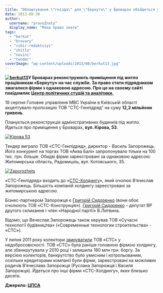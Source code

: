 ```yaml
---
title: "Облаштування \"гнізда\" для \"Беркута\" у Броварах обійдеться у понад 12 млн грн"
date: 2013-08-30
author: 
  username: "pravoZnaty"
  display_name: "Маєш право знати"
tags: 
  - "berkut"
  - "brovary"
  - "vibir-redaktsiyi"
  - "zhitlo"
  - "novini"
  - "tender"
coverImage: "wp-content/uploads/2013/08/berkut13.jpg"
---
```


**[![berkut13](https://mpz.brovary.org/wp-content/uploads/2013/08/berkut13.jpg)](https://mpz.brovary.org/wp-content/uploads/2013/08/berkut13.jpg)У Броварах реконструюють приміщення під житло працівникам «Беркуту» на час служби. За право стати підрядником змагалися фірми з однаковою адресою. Про це на своєму сайті повідомляє [Центр політичних студій та аналітики.](http://cpsa.org.ua/news/zaporozhtsi_oblashtujut_zhitlo_dlja_berkutu_za_12_miljoniv)** 

19 серпня Головне управління МВС України в Київській області акцептувало пропозицію ТОВ "СТС-Генпідряд" на суму **12,2 мільйони гривень**.

Планується реконструкція адміністративних будинків під житло. Йдеться про приміщення у Броварах, **вул. Кірова, 53**.

[![Кірова 53](https://mpz.brovary.org/wp-content/uploads/2013/08/Kirova-53.png)](https://mpz.brovary.org/wp-content/uploads/2013/08/Kirova-53.png)

Тендер виграло ТОВ «СТС-Генпідряд», директор - Василь Запорожець. Його конкурент на торгах ТОВ «Аква Балі» запропонувало тільки на 100 тис. грн. більше. Обидві фірми зареєстровані за однаковою адресою: Житомирська область, Радомишль, вул. Котовського, 35.

[![Zaporozhets](https://mpz.brovary.org/wp-content/uploads/2013/08/Zaporozhets.png)](https://mpz.brovary.org/wp-content/uploads/2013/08/Zaporozhets.png)

«СТС-Генпідряд» входить до «[СТС-Холдингу](http://ctcholding.com.ua/)», який очолює В’ячеслав Запорожець. Більшість компаній холдингу зареєстровані за житомирською адресою.

Бізнес-партнером Запорожця є [Григорій Сидоренко](http://www.who-is-who.ua/main/bookmaket/zhitomir/2/63.html) (вони обоє очолюють ТОВ «СТС-Конструкція»). [Григорій Сидоренко](http://dovidka.com.ua/user/?code=91389) – депутат ВР другого скликання і член «Народної партії» В.Литвина.

Відомо, що Вячеслав Запорожець також керував ТОВ «Сучасні технології будівництва» («Современные технологии строительства» - «СТС»).

У липня 2011 року колектори [звинуватили](http://www.corpnews.com.ua/content/news/59/1776/) ТОВ «СТС» у недобросовісності. ТОВ «СТС» була раніше головною фірмою холдингу, але збанкрутувала у 2010 році і залишила 180 млн грн. боргу. За версією колекторів, банкрутство було умисним і котрольованим, оскільки кредиторами компанії були фірми, зареєстровані на можливих родичів В’ячеслава Запорожця (Руслана Запорожця і Василя Запорожця). Йдеться про інші фірми «СТС-Холдингу», яких близько десяти.

**Джерело: [ЦПСА](http://cpsa.org.ua/news/zaporozhtsi_oblashtujut_zhitlo_dlja_berkutu_za_12_miljoniv)**
